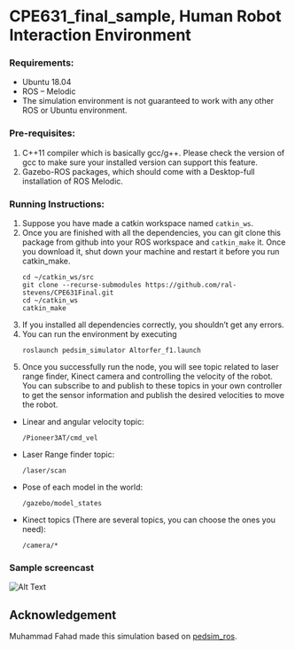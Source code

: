 # CPE631_final_sample, Human Robot Interaction Environment
### Requirements:
* Ubuntu 18.04
* ROS – Melodic
* The simulation environment is not guaranteed to work with any other ROS or Ubuntu environment.
### Pre-requisites:
1. C++11 compiler which is basically gcc/g++. Please check the version of gcc to make sure your installed version can support this feature.
2. Gazebo-ROS packages, which should come with a Desktop-full installation of ROS Melodic.
### Running Instructions:
1. Suppose you have made a catkin workspace named `catkin_ws`.
1. Once you are finished with all the dependencies, you can git clone this package from github into your ROS workspace and `catkin_make` it. Once you download it, shut down your machine and restart it before you run catkin_make. 
    ```shell
    cd ~/catkin_ws/src
    git clone --recurse-submodules https://github.com/ral-stevens/CPE631Final.git
    cd ~/catkin_ws
    catkin_make
    ```
1. If you installed all dependencies correctly, you shouldn’t get any errors.
1. You can run the environment by executing
    ```shell
    roslaunch pedsim_simulator Altorfer_f1.launch
    ```
1. Once you successfully run the node, you will see topic related to laser range finder, Kinect camera and controlling the velocity of the robot. You can subscribe to and publish to these topics in your own controller to get the sensor information and publish the desired velocities to move the robot.
* Linear and angular velocity topic:
    ```shell
    /Pioneer3AT/cmd_vel
    ```
* Laser Range finder topic:
    ```shell
    /laser/scan
    ```
* Pose of each model in the world:
    ```shell
    /gazebo/model_states
    ```
* Kinect topics (There are several topics, you can choose the ones you need):
    ```shell
    /camera/*
    ```
### Sample screencast
![Alt Text](other/sample.gif)





## Acknowledgement
Muhammad Fahad made this simulation based on [pedsim_ros](https://github.com/srl-freiburg/pedsim_ros).
